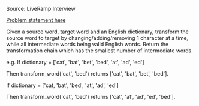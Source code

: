 Source: LiveRamp Interview

[Problem statement here](http://www.ardendertat.com/2011/10/17/programming-interview-questions-8-transform-word/)

Given a source word, target word and an English dictionary, transform the source word to target by changing/adding/removing 1 character at a time, while all intermediate words being valid English words. Return the transformation chain which has the smallest number of intermediate words.

e.g. If dictionary = ['cat', 'bat', 'bet', 'bed', 'at', 'ad', 'ed']

Then transform_word('cat', 'bed') returns ['cat', 'bat', 'bet', 'bed'].

If dictionary = ['cat, 'bat', 'bed', 'at', 'ad', 'ed']

Then transform_word('cat', 'bed') returns ['cat', 'at', 'ad', 'ed', 'bed'].
